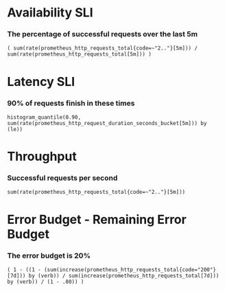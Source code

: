 # Availability SLI
### The percentage of successful requests over the last 5m
```
( sum(rate(prometheus_http_requests_total{code=~"2.."}[5m])) / sum(rate(prometheus_http_requests_total[5m])) )
```

# Latency SLI
### 90% of requests finish in these times
```
histogram_quantile(0.90, sum(rate(prometheus_http_request_duration_seconds_bucket[5m])) by (le))
```

# Throughput
### Successful requests per second
```
sum(rate(prometheus_http_requests_total{code=~"2.."}[5m]))
```

# Error Budget - Remaining Error Budget
### The error budget is 20%
```
( 1 - ((1 - (sum(increase(prometheus_http_requests_total{code="200"}[7d])) by (verb)) / sum(increase(prometheus_http_requests_total[7d])) by (verb)) / (1 - .80)) )
```
